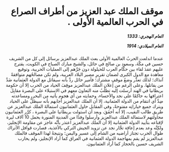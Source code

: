 <h1 dir="rtl">موقف الملك عبد العزيز من أطراف الصراع في الحرب العالمية الأولى  .</h1>

<h5 dir="rtl">العام الهجري:  1333

العام الميلادي: 1914

</h5>

<p dir="rtl">عندما اندلعت الحربُ العالمية الأولى بعث الملك عبدالعزيز برسائل إلى كل من الشريف حسين في مكَّةَ، وسعود بن صالح في حائل، والشيخ مبارك الصباح في الكويت، يقترح عليهم عقدَ لقاء بين حكَّام العرب للحيلولة دون جَرِّهم إلى العمليات الحربية، وتوقيع معاهدة مع الدول الكبرى لضمان تقريرِ مصير البلاد العربية، ولم تكن مصالحُهم متوافقةً آنذاك؛ لذلك تعذَّر وضعُ موقفٍ مشترك؛ فأمير حائل ردَّ بأنه سيقاتل مع الدولة العثمانية ضَدَّ من يقاتلها. وعلى الرغم من إعلان الملك عبدالعزيز موقِفَ الحياد من الحرب إلا أن حكومة بريطانيا في الهند أرسلت إليه تطلُبُ منه التعاونَ معهم في الاستيلاء على البصرة مقابِلَ اعترافها به حاكمًا على نجد والأحساء، وحمايته من أي هجوم يأتيه من البحر، ومساعدته ضِدَّ أي انتقام من الدولة العثمانية، إلا أن الملك عبدالعزيز أجابهم بأنه سيظلُّ على الحياد ويترك جميع خياراتِه مفتوحةً، وفي المقابل حاول العثمانيون استمالةَ الملك عبدالعزيز عن طريق طالب النقيب، إلا أنه أخفَقَ، وبعد أن استولت بريطانيا على البصرة ، كرَّر العثمانيون محاولتهم لاستمالة الملك عبدالعزيز وأرسلوا وفدًا من المدينة المنورة يحمل 10 آلاف ليرة لإقناعه بتأييد الدولة العثمانية إلا أن الملك عبدالعزيز اعتذر بأنَّه عاجز عن مقاومة الإنجليز، ولكِنَّه وعد بعدم إعاقة تجَّار نجد عن تزويد الجيش التركي بالأغذية، فصارت قوافل الأتراك طوال الحرب تجتاز أراضيه من الشام إلى عسير واليمن؛ ونتيجةً لهذا الموقف فالملك عبدالعزيز لم يقم بمهاجمة الدولة العثمانية في العراق كما أراد الإنجليز، ولم يحارب الشريف حسين بالحجاز كما أراد العثمانيون.</p></br>

